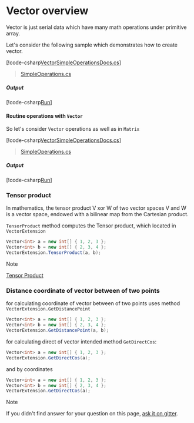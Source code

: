 # Vector overview

Vector is just serial data which have many math operations under primitive array.

Let's consider the following sample which demonstrates how to create vector.

[!code-csharp[VectorSimpleOperationsDocs.cs](../../../../samples/Samples/logs/CreateVectorSample/CreateVectorSampleDocs.cs)]

> [SimpleOperations.cs](https://github.com/toor1245/MatrixDotNet/blob/master/samples/Samples/Samples/VectorSamples/CreateVectorSample.cs)

##### Output

[!code-csharp[Run](../../../../samples/Samples/logs/CreateVectorSample/Run.txt)]

#### Routine operations with `Vector`

So let's consider `Vector` operations as well as in `Matrix`

[!code-csharp[VectorSimpleOperationsDocs.cs](../../../../samples/Samples/logs/VectorSimpleOperations/VectorSimpleOperationsDocs.cs)]

> [SimpleOperations.cs](https://github.com/toor1245/MatrixDotNet/blob/master/samples/Samples/Samples/VectorSamples/VectorSimpleOperations.cs)

##### Output
[!code-csharp[Run](../../../../samples/Samples/logs/CreateVectorSample/Run.txt)]

### Tensor product

In mathematics, the tensor product V xor W of two vector spaces V and W is a vector space, endowed with a bilinear map from the Cartesian product.

`TensorProduct` method computes the Tensor product, which located in `VectorExtension`

```c#
Vector<int> a = new int[] { 1, 2, 3 };
Vector<int> b = new int[] { 2, 3, 4 };
VectorExtension.TensorProduct(a, b);
```

> [!NOTE]
> [Tensor Product](https://en.wikipedia.org/wiki/Tensor_product#Evaluation_map_and_tensor_contraction)

### Distance coordinate of vector between of two points

for calculating coordinate of vector between of two points uses method `VectorExtension.GetDistancePoint`

```c#
Vector<int> a = new int[] { 1, 2, 3 };
Vector<int> b = new int[] { 2, 3, 4 };
VectorExtension.GetDistancePoint(a, b);
```

for calculating direct of vector intended method `GetDirectCos`:

```c#
Vector<int> a = new int[] { 1, 2, 3 };
VectorExtension.GetDirectCos(a);
```
and by coordinates

```c#
Vector<int> a = new int[] { 1, 2, 3 };
Vector<int> b = new int[] { 2, 3, 4 };
VectorExtension.GetDirectCos(a);
```

> [!NOTE]
> If you didn't find answer for your question on this page, [ask it on gitter](https://gitter.im/MatrixDotNet/community?utm_source=badge&utm_medium=badge&utm_campaign=pr-badge).






